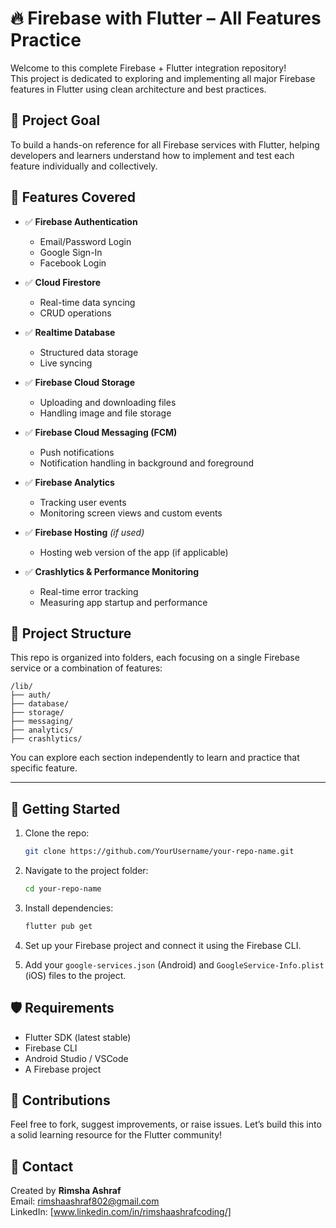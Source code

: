 
# 🔥 Firebase with Flutter – All Features Practice

Welcome to this complete Firebase + Flutter integration repository!  
This project is dedicated to exploring and implementing all major Firebase features in Flutter using clean architecture and best practices.


## 📱 Project Goal

To build a hands-on reference for all Firebase services with Flutter, helping developers and learners understand how to implement and test each feature individually and collectively.


## 🧰 Features Covered

- ✅ **Firebase Authentication**  
  - Email/Password Login  
  - Google Sign-In  
  - Facebook Login  

- ✅ **Cloud Firestore**  
  - Real-time data syncing  
  - CRUD operations  

- ✅ **Realtime Database**  
  - Structured data storage  
  - Live syncing  

- ✅ **Firebase Cloud Storage**  
  - Uploading and downloading files  
  - Handling image and file storage  

- ✅ **Firebase Cloud Messaging (FCM)**  
  - Push notifications  
  - Notification handling in background and foreground  

- ✅ **Firebase Analytics**  
  - Tracking user events  
  - Monitoring screen views and custom events  

- ✅ **Firebase Hosting** *(if used)*  
  - Hosting web version of the app (if applicable)  

- ✅ **Crashlytics & Performance Monitoring**  
  - Real-time error tracking  
  - Measuring app startup and performance  



## 📂 Project Structure

This repo is organized into folders, each focusing on a single Firebase service or a combination of features:
```
/lib/
├── auth/
├── database/
├── storage/
├── messaging/
├── analytics/
├── crashlytics/
```

You can explore each section independently to learn and practice that specific feature.

---

## 🚀 Getting Started

1. Clone the repo:
   ```bash
   git clone https://github.com/YourUsername/your-repo-name.git
   ```
2. Navigate to the project folder:
   ```bash
   cd your-repo-name
   ```
3. Install dependencies:
   ```bash
   flutter pub get
   ```
4. Set up your Firebase project and connect it using the Firebase CLI.

5. Add your `google-services.json` (Android) and `GoogleService-Info.plist` (iOS) files to the project.



## 🛡️ Requirements

- Flutter SDK (latest stable)
- Firebase CLI
- Android Studio / VSCode
- A Firebase project



## 🙌 Contributions

Feel free to fork, suggest improvements, or raise issues. Let’s build this into a solid learning resource for the Flutter community!



## 📧 Contact

Created by **Rimsha Ashraf**  
Email: rimshaashraf802@gmail.com  
LinkedIn: [www.linkedin.com/in/rimshaashrafcoding/] 




